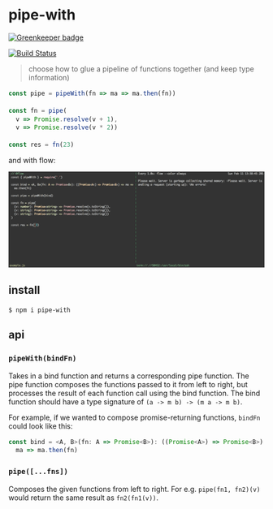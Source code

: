 # pipe-with

[![Greenkeeper badge](https://badges.greenkeeper.io/justinvdm/pipe-with.svg)](https://greenkeeper.io/)

[![Build Status](https://travis-ci.org/justinvdm/pipe-with.svg?branch=master)](https://travis-ci.org/justinvdm/pipe-with)


> choose how to glue a pipeline of functions together (and keep type information)

```js
const pipe = pipeWith(fn => ma => ma.then(fn))

const fn = pipe(
  v => Promise.resolve(v + 1),
  v => Promise.resolve(v * 2))

const res = fn(23)
```

and with flow:

![example](example.gif)

## install

```
$ npm i pipe-with
```

## api

### `pipeWith(bindFn)`

Takes in a bind function and returns a corresponding pipe function. The pipe function composes the functions passed to it from left to right, but processes the result of each function call using the bind function. The bind function should have a type signature of `(a -> m b) -> (m a -> m b)`.

For example, if we wanted to compose promise-returning functions, `bindFn` could look like this:

```js
const bind = <A, B>(fn: A => Promise<B>): ((Promise<A>) => Promise<B>) =>
  ma => ma.then(fn)
```

### `pipe([...fns])`

Composes the given functions from left to right. For e.g. `pipe(fn1, fn2)(v)` would return the same result as `fn2(fn1(v))`.
